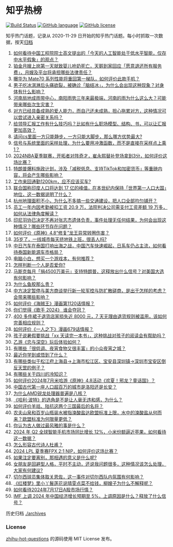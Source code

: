 # 知乎热榜
[![Build Status](https://github.com/ToWeLong/zhihu-hot-questions/workflows/CI/badge.svg)](https://github.com/ToWeLong/zhihu-hot-questions/actions)
[![GitHub language](https://img.shields.io/badge/language-golang-orange.svg)](https://golang.org/)
[![GitHub license](https://img.shields.io/github/license/ToWeLong/zhihu-hot-questions)](https://github.com/ToWeLong/zhihu-hot-questions/blob/main/LICENSE)

知乎热门话题，记录从 2020-11-29 日开始的知乎热门话题。每小时抓取一次数据，按天[归档](./archives)

<!-- BEGIN -->

1. [如何看待中国工程院院士高文提出的「今天的人工智能处于低水平智能，仅存中水平假象」的观点？](https://www.zhihu.com/question/661053400)
1. [铂金月嫂上岗第一天就致婴儿呛奶死亡，天鹅到家回应「愿意退还所有服务费」，月嫂及平台将承担哪些法律责任？](https://www.zhihu.com/question/661771395)
1. [曝华为 Mate70 系列性能将重回第一梯队，如何评价此款手机？](https://www.zhihu.com/question/655842045)
1. [男子吃冰淇淋后头痛欲裂，被确诊「脑结冰」，为什么会出现这种现象？对身体有什么影响？](https://www.zhihu.com/question/661832865)
1. [河南局地成雨带中心，南阳雨势三年来最极端，河南的雨为什么这么大？可能带来哪些次生灾害？](https://www.zhihu.com/question/661781973)
1. [对方已经具备成熟的爱人能力，而自己还未成熟，担心拖累对方，这种情况可以尝试进入亲密关系吗？](https://www.zhihu.com/question/660929832)
1. [给领导汇报工作有什么技巧吗？比如有什么职场模型、结构、书，可以让汇报更加高效？](https://www.zhihu.com/question/660814328)
1. [请问cs里面一方只能静步，一方只能大脚步，那么哪方优势最大?](https://www.zhihu.com/question/661614924)
1. [信号与系统里面的采样处理，为什么要用冲激函数，而不是直接在采样点上乘1？](https://www.zhihu.com/question/58025900)
1. [2024NBA夏季联赛，开拓者对阵奇才，崔永熙替补登场拿到3分，如何评价这场比赛？](https://www.zhihu.com/question/661820909)
1. [特朗普爆料施政计划，涉及「减税低息、支持TikTok和加密货币」等重磅内容，将会产生哪些影响？](https://www.zhihu.com/question/661825543)
1. [工作来回通勤1200km，应不应该买车?](https://www.zhihu.com/question/661638788)
1. [联合国称印度人口将达到 17 亿的峰值，在本世纪内保持「世界第一人口大国」地位，这一数据说明了什么？](https://www.zhihu.com/question/661673271)
1. [杭州地理面积不小，为什么不多搞一些交通建设，把人口全部均匀铺开？](https://www.zhihu.com/question/641469402)
1. [员工一年内因考勤被扣工资 20.9 万，法院判决公司需支付工资差额 19 万多，如何从法律角度解读？](https://www.zhihu.com/question/661834330)
1. [印尼羽协已决定不再对张志杰遗体负责，事件处理无任何结果，为何会出现这种情况？哪些环节存在问题？](https://www.zhihu.com/question/661821307)
1. [如何评价《原神》4.8“修复”龙王异常转圈伤害？](https://www.zhihu.com/question/661826618)
1. [35岁了，一线城市每天挤地铁上班，很丢人吗?](https://www.zhihu.com/question/658346031)
1. [中日汽车在泰国打响出海之战，中国汽车快速崛起，日系车仍占主流，如何看待泰国新能源车市格局？](https://www.zhihu.com/question/661784668)
1. [电脑小白，想买一个游戏本，有何推荐？](https://www.zhihu.com/question/661511167)
1. [怎样判断一个人是否爱你?](https://www.zhihu.com/question/372090298)
1. [马斯克每月「捐4500万美元」支持特朗普，这释放出什么信号？对美国大选有何影响？](https://www.zhihu.com/question/661735814)
1. [为什么鱼胶那么贵？](https://www.zhihu.com/question/22612436)
1. [中方决定暂停与美方商谈举行新一轮军控与防扩散磋商，是出于怎样的考虑？会带来哪些影响？](https://www.zhihu.com/question/661845570)
1. [如何评价《海贼王》漫画第1120话情报？](https://www.zhihu.com/question/661141871)
1. [你们觉得《歌手 2024》 谁会夺冠？](https://www.zhihu.com/question/661762040)
1. [400 多件裙子退货店家损失近 8000 元，7 天无理由退货规则被滥用，该如何完善相应规则？](https://www.zhihu.com/question/661739597)
1. [如何评价《一人之下》漫画679话情报？](https://www.zhihu.com/question/661844494)
1. [孩子说暑假要挑战「xx 天读完一本书」，这种挑战对孩子的阅读会有帮助吗？](https://www.zhihu.com/question/660702719)
1. [乙游《恋与深空》玩后体验如何？](https://www.zhihu.com/question/640219544)
1. [有哪些「很低调、夜宵食物又很丰富」的小众夜宵之城？](https://www.zhihu.com/question/661261413)
1. [最近你学到或悟到了什么？](https://www.zhihu.com/question/658927462)
1. [有哪些类似于松江府上海县→上海市松江区、宝安县深圳镇→深圳市宝安区倒反天罡的例子？](https://www.zhihu.com/question/661526349)
1. [有哪些关于四川的冷知识？](https://www.zhihu.com/question/660701518)
1. [如何评价2024年7月米哈游《原神》4.8活动《欢夏！邪龙？童话国》？](https://www.zhihu.com/question/661819101)
1. [中国古代第一座人口超百万的城市是洛阳还是长安？](https://www.zhihu.com/question/660116081)
1. [为什么AMD锐龙处理器普遍是八核？](https://www.zhihu.com/question/601824697)
1. [《哈利·波特》的选角是不是让人毫无违和感，为什么？](https://www.zhihu.com/question/304264702)
1. [如何评价羊祜、陆抗这两个三国最后的名将？](https://www.zhihu.com/question/60553004)
1. [农夫山泉和百岁山瓶装水被指溴酸盐达欧盟标准上限，水中的溴酸盐从何而来？欧盟标准为何限量更低？](https://www.zhihu.com/question/661758558)
1. [你认为古人做过最风雅的事是什么？](https://www.zhihu.com/question/661121287)
1. [2024 年 Q2 全球智能手机市场同比增长 12%，小米份额逼近苹果，如何看待这一数据？](https://www.zhihu.com/question/661743695)
1. [怎么形容古代诗人杜甫？](https://www.zhihu.com/question/661792544)
1. [2024 LPL 夏季赛FPX 2:1 NIP，如何评价这场比赛？](https://www.zhihu.com/question/661772157)
1. [如果注定要离别，那相遇的意义是什么呢?](https://www.zhihu.com/question/661739984)
1. [女朋友是回避型人格，平时不主动，还说我问题很多，这种情况该怎么处理，大家有何建议?](https://www.zhihu.com/question/661706350)
1. [切尔西球员集体取关恩佐，这一事件对切尔西队内氛围有何影响？](https://www.zhihu.com/question/661823471)
1. [《红楼梦》里小丫鬟莲花说晴雯点菜不给钱，柳嫂子为什么不解释呢？](https://www.zhihu.com/question/661236931)
1. [如何看待2024年7月17日A股市场行情？](https://www.zhihu.com/question/661668023)
1. [IMF 上调 2024 年中国经济增长预期至 5%，上调原因是什么？释放了什么信号？](https://www.zhihu.com/question/661782787)

<!-- END -->

历史归档 [./archives](./archives)


### License
[zhihu-hot-questions](https://github.com/towelong/zhihu-hot-questions) 的源码使用 MIT License 发布。